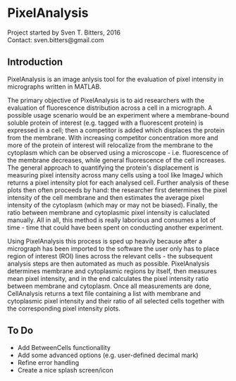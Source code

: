 # PixelAnalysis
<p>
Project started by Sven T. Bitters, 2016<br>
Contact: sven.bitters@gmail.com
</p>

## Introduction
PixelAnalysis is an image anlysis tool for the evaluation of pixel intensity in micrographs written in MATLAB. 

The primary objective of PixelAnalysis is to aid researchers with the evaluation of fluorescence distribution across a cell in a micrograph. A possible usage scenario would be an experiment where a membrane-bound soluble protein of interest (e.g. tagged with a fluorescent protein) is expressed in a cell; then a competitor is added which displaces the protein from the membrane. With increasing competitor concentration more and more of the protein of interest will relocalize from the membrane to the cytoplasm which can be observed using a microscope - i.e. fluorescence of the membrane decreases, while general fluorescence of the cell increases. The general approach to quantifying the protein's displacement is measuring pixel intensity across many cells using a tool like ImageJ which returns a pixel intensity plot for each analysed cell. Further analysis of these plots then often proceeds by hand: the researcher first determines the pixel intensity of the cell membrane and then estimates the average pixel intensity of the cytoplasm (which may or may not be biased). Finally, the ratio between membrane and cytoplasmic pixel intensity is caluclated manually. All in all, this method is really laborious and consumes a lot of time - time that could have been spent on conducting another experiment.

Using PixelAnalysis this process is sped up heavily because after a micrograph has been imported to the software the user only has to place region of interest (ROI) lines across the relevant cells - the subsequent analysis steps are then automated as much as possible. PixelAnalysis determines membrane and cytoplasmic regions by itself, then measures mean pixel intensity, and in the end calculates the pixel intensity ratio between membrane and cytoplasm. Once all measurements are done, CellAnalysis returns a text file containing a list with membrane and cytoplasmic pixel intensity and their ratio of all selected cells together with the corresponding pixel intensity plots. 

## To Do
<ul>
<li>Add BetweenCells functionallity</li>
<li>Add some advanced options (e.g. user-defined decimal mark)</li>
<li>Refine error handling</li>
<li>Create a nice splash screen/icon</li>
<ul>

